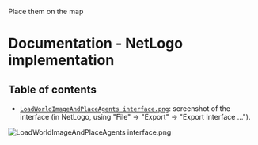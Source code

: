 Place them on the map
# Documentation - NetLogo implementation
## Table of contents

- [`LoadWorldImageAndPlaceAgents interface.png`](LoadWorldImageAndPlaceAgents%20interface.png): screenshot of the interface (in NetLogo, using "File" -> "Export" -> "Export Interface ...").

![`LoadWorldImageAndPlaceAgents interface.png`](LoadWorldImageAndPlaceAgents%20interface.png)
